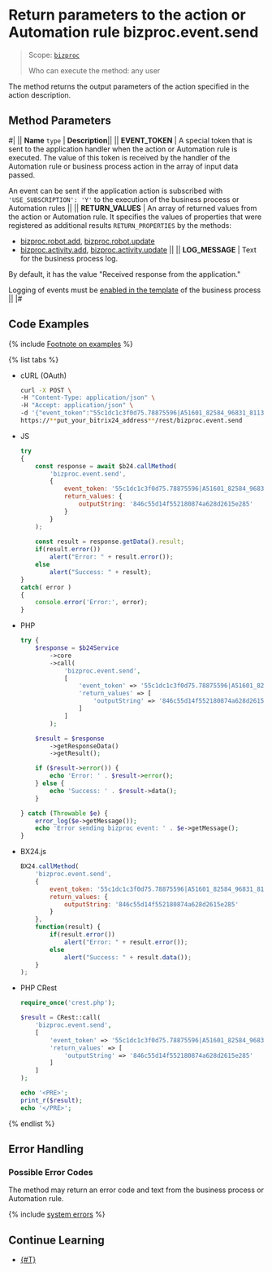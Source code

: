 # Return parameters to the action or Automation rule bizproc.event.send

> Scope: [`bizproc`](../../scopes/permissions.md)
>
> Who can execute the method: any user

The method returns the output parameters of the action specified in the action description.

## Method Parameters

#|
|| **Name**
`type` | **Description**||
|| **EVENT_TOKEN** | A special token that is sent to the application handler when the action or Automation rule is executed. The value of this token is received by the handler of the Automation rule or business process action in the array of input data passed.

An event can be sent if the application action is subscribed with `'USE_SUBSCRIPTION': 'Y'` to the execution of the business process or Automation rules ||
|| **RETURN_VALUES** | An array of returned values from the action or Automation rule. It specifies the values of properties that were registered as additional results `RETURN_PROPERTIES` by the methods:
- [bizproc.robot.add](./bizproc-robot-add.md), [bizproc.robot.update](./bizproc-robot-update.md)
- [bizproc.activity.add](../bizproc-activity/bizproc-activity-add.md), [bizproc.activity.update](../bizproc-activity/bizproc-activity-update.md) ||
|| **LOG_MESSAGE** | Text for the business process log.

By default, it has the value "Received response from the application."

Logging of events must be [enabled in the template](https://helpdesk.bitrix24.com/open/22095380/) of the business process
||
|#

## Code Examples

{% include [Footnote on examples](../../../_includes/examples.md) %}

{% list tabs %}

- cURL (OAuth)

    ```bash
    curl -X POST \
    -H "Content-Type: application/json" \
    -H "Accept: application/json" \
    -d '{"event_token":"55c1dc1c3f0d75.78875596|A51601_82584_96831_81132|hsyUws1j4XiwqPqN45eH66CcQtEvpUIP.47dd5d888e8e549d2c984713e12a4268e6e87d0208ca1f093ba1075e77f92e90","return_values":{"outputString":"846c55d14f552180874a628d2615e285"},"auth":"**put_access_token_here**"}' \
    https://**put_your_bitrix24_address**/rest/bizproc.event.send
    ```

- JS

    ```js
    try
    {
    	const response = await $b24.callMethod(
    		'bizproc.event.send',
    		{
    			event_token: '55c1dc1c3f0d75.78875596|A51601_82584_96831_81132|hsyUws1j4XiwqPqN45eH66CcQtEvpUIP.47dd5d888e8e549d2c984713e12a4268e6e87d0208ca1f093ba1075e77f92e90',
    			return_values: {
    				outputString: '846c55d14f552180874a628d2615e285'
    			}
    		}
    	);
    	
    	const result = response.getData().result;
    	if(result.error())
    		alert("Error: " + result.error());
    	else
    		alert("Success: " + result);
    }
    catch( error )
    {
    	console.error('Error:', error);
    }
    ```

- PHP

    ```php
    try {
        $response = $b24Service
            ->core
            ->call(
                'bizproc.event.send',
                [
                    'event_token' => '55c1dc1c3f0d75.78875596|A51601_82584_96831_81132|hsyUws1j4XiwqPqN45eH66CcQtEvpUIP.47dd5d888e8e549d2c984713e12a4268e6e87d0208ca1f093ba1075e77f92e90',
                    'return_values' => [
                        'outputString' => '846c55d14f552180874a628d2615e285'
                    ]
                ]
            );
    
        $result = $response
            ->getResponseData()
            ->getResult();
    
        if ($result->error()) {
            echo 'Error: ' . $result->error();
        } else {
            echo 'Success: ' . $result->data();
        }
    
    } catch (Throwable $e) {
        error_log($e->getMessage());
        echo 'Error sending bizproc event: ' . $e->getMessage();
    }
    ```

- BX24.js

    ```js
    BX24.callMethod(
        'bizproc.event.send',
        {
            event_token: '55c1dc1c3f0d75.78875596|A51601_82584_96831_81132|hsyUws1j4XiwqPqN45eH66CcQtEvpUIP.47dd5d888e8e549d2c984713e12a4268e6e87d0208ca1f093ba1075e77f92e90',
            return_values: {
                outputString: '846c55d14f552180874a628d2615e285'
            }
        },
        function(result) {
            if(result.error())
                alert("Error: " + result.error());
            else
                alert("Success: " + result.data());
        }
    );
    ```

- PHP CRest

    ```php
    require_once('crest.php');

    $result = CRest::call(
        'bizproc.event.send',
        [
            'event_token' => '55c1dc1c3f0d75.78875596|A51601_82584_96831_81132|hsyUws1j4XiwqPqN45eH66CcQtEvpUIP.47dd5d888e8e549d2c984713e12a4268e6e87d0208ca1f093ba1075e77f92e90',
            'return_values' => [
                'outputString' => '846c55d14f552180874a628d2615e285'
            ]
        ]
    );

    echo '<PRE>';
    print_r($result);
    echo '</PRE>';
    ```

{% endlist %}

## Error Handling

### Possible Error Codes

The method may return an error code and text from the business process or Automation rule.

{% include [system errors](../../../_includes/system-errors.md) %}

## Continue Learning 

- [{#T}](./index.md)